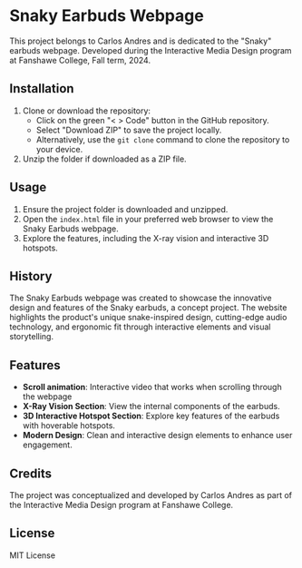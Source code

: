 # Snaky Earbuds Webpage
This project belongs to Carlos Andres and is dedicated to the "Snaky" earbuds webpage. Developed during the Interactive Media Design program at Fanshawe College, Fall term, 2024.

## Installation
1. Clone or download the repository:
   - Click on the green "< > Code" button in the GitHub repository.
   - Select "Download ZIP" to save the project locally.
   - Alternatively, use the `git clone` command to clone the repository to your device.
2. Unzip the folder if downloaded as a ZIP file.

## Usage
1. Ensure the project folder is downloaded and unzipped.
2. Open the `index.html` file in your preferred web browser to view the Snaky Earbuds webpage.
3. Explore the features, including the X-ray vision and interactive 3D hotspots.

## History
The Snaky Earbuds webpage was created to showcase the innovative design and features of the Snaky earbuds, a concept project. The website highlights the product's unique snake-inspired design, cutting-edge audio technology, and ergonomic fit through interactive elements and visual storytelling.

## Features
- **Scroll animation**: Interactive video that works when scrolling through the webpage
- **X-Ray Vision Section**: View the internal components of the earbuds.
- **3D Interactive Hotspot Section**: Explore key features of the earbuds with hoverable hotspots.
- **Modern Design**: Clean and interactive design elements to enhance user engagement.

## Credits
The project was conceptualized and developed by Carlos Andres as part of the Interactive Media Design program at Fanshawe College.

## License
MIT License